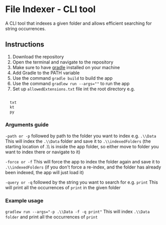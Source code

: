 
# File Indexer - CLI tool

A CLI tool that indexes a given folder and allows efficient searching for string occurrences.

## Instructions

1. Download the repository
2. Open the terminal and navigate to the repository
3. Make sure to have [gradle](https://gradle.org/install/) installed on your machine
4. Add Gradle to the PATH variable
5. Use the command `gradle build` to build the app
6. Use the command `gradlew run --args=""` to run the app
7. Set up `allowedExtensions.txt` file int the root directory e.g.
```txt

  txt
  kt
  py

```


### Arguments guide 

`-path or -p` followed by path to the folder you want to index e.g. `.\\Data`
This will index the `.\\Data` folder and save it to `.\\indexedFolders` (the starting location of .\\\ is inside the app folder, so either move to folder you want to index there or navigate to it)

`-force or -f`
This will force the app to index the folder again and save it to `.\\indexedFolders` (if you don't force a re-index, and the folder has already been indexed, the app will just load it)

`-query or -q` followed by the string you want to search for e.g. `print`
This will print all the occurrences of `print` in the given folder

### Example usage
`gradlew run --args="-p .\\Data -f -q print"`
This will index `.\\Data folder` and print all the occurrences of `print`

